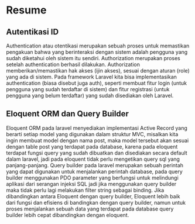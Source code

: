 # Resume
## Autentikasi ID
Authentication atau otentikasi merupakan sebuah proses untuk memastikan pengakuan bahwa yang berinteraksi dengan sistem adalah pengguna yang sudah diketahui oleh sistem itu sendiri.
Authorization merupakan proses setelah authentication berhasil dilakukan. Authorization memberikan/memastikan hak akses (ijin akses), sesuai dengan aturan (role) yang ada di sistem.
Pada framework Laravel kita bisa implementasikan authentication (biasa disebut juga auth), seperti membuat fitur login (untuk pengguna yang sudah terdaftar di sistem) dan fitur registrasi (untuk pengguna yang belum terdaftar) yang sudah disediakan oleh Laravel.
## Eloquent ORM dan Query Builder
Eloquent ORM pada laravel menyediakan implementasi Active Record yang berarti setiap model yang digunakan dalam struktur MVC, misalkan kita ingin membuat model dengan nama post, maka model tersebut akan sesuai dengan table post yang terdapat pada database, karena pada eloquent terdapat fungsi query yang sudah dibuatkan dan disediakan secara default dalam laravel, jadi pada eloquent tidak perlu mengetikan query sql yang panjang-panjang.
Query builder pada laravel merupakan sebuah perintah yang dapat digunakan untuk menjalankan perintah database, pada query builder menggunakan PDO parameter yang berfungsi untuk melindungi aplikasi dari serangan injeksi SQL jadi jika menggunakan query builder maka tidak perlu lagi melakukan filter string sebagai binding.
Jika dibandingkan antara Eloquent dengan query builder, Eloquent lebih baik dari fungsi dan efisiens di bandingkan dengan query builder, namun untuk proses menjalankan sebuah data yang terdapat pada database query builder lebih cepat dibandingkan dengan eloquent.